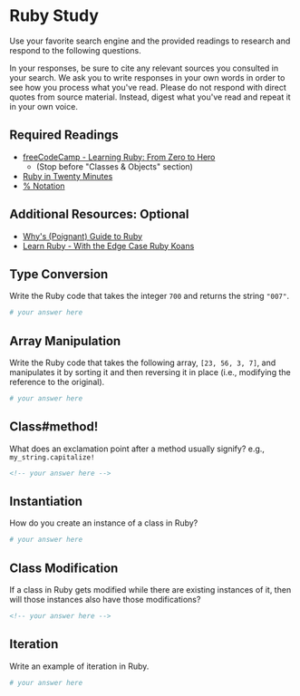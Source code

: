# Ruby Study

Use your favorite search engine and the provided readings to research and
respond to the following questions.

In your responses, be sure to cite any relevant sources you consulted in your
search. We ask you to write responses in your own words in order to see how you
process what you've read. Please do not respond with direct quotes from source
material. Instead, digest what you've read and repeat it in your own voice.

## Required Readings

- [freeCodeCamp - Learning Ruby: From Zero to Hero](https://medium.freecodecamp.org/learning-ruby-from-zero-to-hero-90ad4eecc82d)
  - (Stop before "Classes & Objects" section)
- [Ruby in Twenty Minutes](https://www.ruby-lang.org/en/documentation/quickstart/)
- [% Notation](https://en.wikibooks.org/wiki/Ruby_Programming/Syntax/Literals#The_.25_Notation)

## Additional Resources: Optional

- [Why's (Poignant) Guide to Ruby](http://poignant.guide/)
- [Learn Ruby - With the Edge Case Ruby Koans](http://rubykoans.com/)

## Type Conversion

Write the Ruby code that takes the integer `700` and returns the string `"007"`.

```ruby
# your answer here
```

## Array Manipulation

Write the Ruby code that takes the following array, `[23, 56, 3, 7]`, and
manipulates it by sorting it and then reversing it in place (i.e., modifying the
reference to the original).

```ruby
# your answer here
```

## Class#method!

What does an exclamation point after a method usually signify?  e.g.,
`my_string.capitalize!`

```md
<!-- your answer here -->
```

## Instantiation

How do you create an instance of a class in Ruby?

```ruby
# your answer here
```

## Class Modification

If a class in Ruby gets modified while there are existing instances of it, then
will those instances also have those modifications?

```md
<!-- your answer here -->
```

## Iteration

Write an example of iteration in Ruby.

```ruby
# your answer here
```
